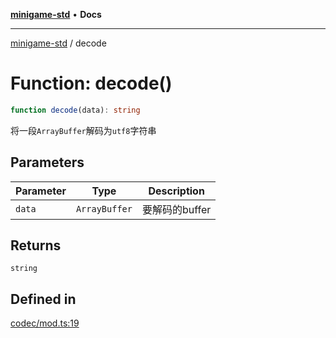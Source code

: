 [**minigame-std**](../README.md) • **Docs**

***

[minigame-std](../README.md) / decode

# Function: decode()

```ts
function decode(data): string
```

将一段`ArrayBuffer`解码为`utf8`字符串

## Parameters

| Parameter | Type | Description |
| ------ | ------ | ------ |
| `data` | `ArrayBuffer` | 要解码的buffer |

## Returns

`string`

## Defined in

[codec/mod.ts:19](https://github.com/JiangJie/minigame-std/blob/c06988f76801881a43518a5e9723580f21a11a7f/src/std/codec/mod.ts#L19)
